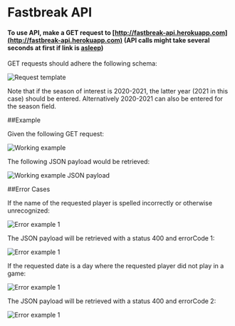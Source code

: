# Fastbreak API

#### To use API, make a GET request to [http://fastbreak-api.herokuapp.com](http://fastbreak-api.herokuapp.com) (API calls might take several seconds at first if link is [asleep](https://devcenter.heroku.com/articles/dynos#dyno-sleeping))

GET requests should adhere the following schema:

![Request template](https://i.imgur.com/Z1zPAJr.png)


Note that if the season of interest is 2020-2021, the latter year (2021 in this case) should be entered. Alternatively 2020-2021 can also be entered for the season field. 

##Example

Given the following GET request:

![Working example](https://i.imgur.com/ogN1fhl.png)

The following JSON payload would be retrieved: 

![Working example JSON payload](https://i.imgur.com/uHLnTxU.png)

##Error Cases

If the name of the requested player is spelled incorrectly or otherwise unrecognized:

![Error example 1](https://i.imgur.com/6SlXQg1.png)

The JSON payload will be retrieved with a status 400 and errorCode 1:

![Error example 1](https://i.imgur.com/AzSoOMz.png)

If the requested date is a day where the requested player did not play in a game:

![Error example 1](https://i.imgur.com/1AKAqDq.png)

The JSON payload will be retrieved with a status 400 and errorCode 2:

![Error example 1](https://i.imgur.com/IwFAww5.png)

